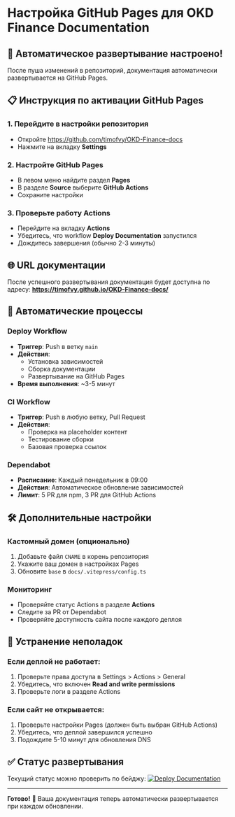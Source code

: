# Настройка GitHub Pages для OKD Finance Documentation

## 🚀 Автоматическое развертывание настроено!

После пуша изменений в репозиторий, документация автоматически развертывается на GitHub Pages.

## 📋 Инструкция по активации GitHub Pages

### 1. Перейдите в настройки репозитория
- Откройте https://github.com/timofvy/OKD-Finance-docs
- Нажмите на вкладку **Settings**

### 2. Настройте GitHub Pages
- В левом меню найдите раздел **Pages**
- В разделе **Source** выберите **GitHub Actions**
- Сохраните настройки

### 3. Проверьте работу Actions
- Перейдите на вкладку **Actions**
- Убедитесь, что workflow **Deploy Documentation** запустился
- Дождитесь завершения (обычно 2-3 минуты)

## 🌐 URL документации

После успешного развертывания документация будет доступна по адресу:
**https://timofvy.github.io/OKD-Finance-docs/**

## 🔄 Автоматические процессы

### Deploy Workflow
- **Триггер**: Push в ветку `main`
- **Действия**: 
  - Установка зависимостей
  - Сборка документации
  - Развертывание на GitHub Pages
- **Время выполнения**: ~3-5 минут

### CI Workflow  
- **Триггер**: Push в любую ветку, Pull Request
- **Действия**:
  - Проверка на placeholder контент
  - Тестирование сборки
  - Базовая проверка ссылок

### Dependabot
- **Расписание**: Каждый понедельник в 09:00
- **Действия**: Автоматическое обновление зависимостей
- **Лимит**: 5 PR для npm, 3 PR для GitHub Actions

## 🛠 Дополнительные настройки

### Кастомный домен (опционально)
1. Добавьте файл `CNAME` в корень репозитория
2. Укажите ваш домен в настройках Pages
3. Обновите `base` в `docs/.vitepress/config.ts`

### Мониторинг
- Проверяйте статус Actions в разделе **Actions**
- Следите за PR от Dependabot
- Проверяйте доступность сайта после каждого деплоя

## 🔧 Устранение неполадок

### Если деплой не работает:
1. Проверьте права доступа в Settings > Actions > General
2. Убедитесь, что включен **Read and write permissions**
3. Проверьте логи в разделе Actions

### Если сайт не открывается:
1. Проверьте настройки Pages (должен быть выбран GitHub Actions)
2. Убедитесь, что деплой завершился успешно
3. Подождите 5-10 минут для обновления DNS

## ✅ Статус развертывания

Текущий статус можно проверить по бейджу:
[![Deploy Documentation](https://github.com/timofvy/OKD-Finance-docs/actions/workflows/deploy.yml/badge.svg)](https://github.com/timofvy/OKD-Finance-docs/actions/workflows/deploy.yml)

---

**Готово!** 🎉 Ваша документация теперь автоматически развертывается при каждом обновлении. 